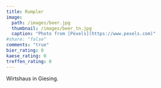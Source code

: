 ```yaml
---
title: Rumpler
image: 
  path: /images/beer.jpg
  thumbnail: /images/beer_tn.jpg
  caption: "Photo from [Pexels](https://www.pexels.com)"
#share: "false"
comments: "true"
bier_rating: 0
kaese_rating: 0
treffen_rating: 0
---
```


Wirtshaus in Giesing.
